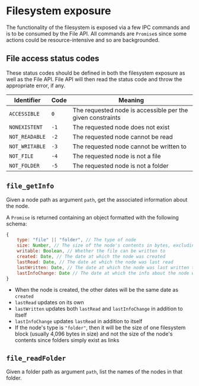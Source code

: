 # Filesystem exposure
The functionality of the filesystem is exposed via a few IPC commands and is to
be consumed by the File API. All commands are `Promise`s since some actions
could be resource-intensive and so are backgrounded.

## File access status codes
These status codes should be defined in both the filesystem exposure as well as
the File API. File API will then read the status code and throw the appropriate
error, if any.

| Identifier     | Code | Meaning                                                    |
|----------------|------|------------------------------------------------------------|
| `ACCESSIBLE`   |  `0` | The requested node is accessible per the given constraints |
| `NONEXISTENT`  | `-1` | The requested node does not exist                          |
| `NOT_READABLE` | `-2` | The requested node cannot be read                          |
| `NOT_WRITABLE` | `-3` | The requested node cannot be written to                    |
| `NOT_FILE`     | `-4` | The requested node is not a file                           |
| `NOT_FOLDER`   | `-5` | The requested node is not a folder                         |

## `file_getInfo`
Given a node path as argument `path`, get the associated information about the
node. 

A `Promise` is returned containing an object formatted with the following
schema:

```javascript
{
    type: "file" || "folder", // The type of node
    size: Number, // The size of the node's contents in bytes, excluding the node's name and info
    writable: Boolean, // Whether the file can be written to
    created: Date, // The date at which the node was created
    lastRead: Date, // The date at which the node was last read
    lastWritten: Date, // The date at which the node was last written to
    lastInfoChange: Date // The date at which the info about the node was last changed
}
```

* When the node is created, the other dates will be the same date as `created`
* `lastRead` updates on its own
* `lastWritten` updates both `lastRead` and `lastInfoChange` in addition to
  itself
* `lastInfoChange` updates `lastRead` in addition to itself
* If the node's type is `"folder"`, then it will be the size of one filesystem
  block (usually 4,096 bytes in size) and not the size of the node's contents
  since folders simply exist as links

## `file_readFolder`
Given a folder path as argument `path`, list the names of the nodes in that
folder.